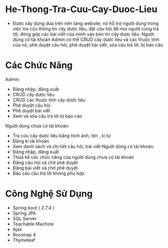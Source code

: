 # He-Thong-Tra-Cuu-Cay-Duoc-Lieu
- Được xây dựng dựa trên nên tảng website, nó hỗ trợ người dùng trong việc tra cứu thông tin cây dược liệu, đặt câu hỏi để mọi người cùng trả lời, đóng góp các bài viết của mình vào bản tin cây dược liệu. Người dùng có tài khoản Admin có thể CRUD cây dược liệu và các thuộc tính của nó, phê duyệt câu hỏi, phê duyệt bài viết, xóa câu trả lời. bị báo cáo 


# Các Chức Năng
 Admin:
- Đăng nhập, đăng xuất 
- CRUD cây dược liệu
- CRUD các thuộc tính cây dược liệu
- Phê duyệt câu hỏi
- Phê duyệt bài viết
- Xem và xóa câu trả lời bị báo cáo
 
 Người dùng chưa có tài khoản:
  - Tra cứu cây dược liệu bằng hình ảnh, tên , kí tự
  - Đăng kí tài khoản
  - Xem danh sách và chi tiết câu hỏi, bài viết
Người dùng có tài khoản:
- Đăng nhập, đăng xuất
- Thừa kế các chức năng của người dùng chưa có tài khoản
- Đăng câu hỏi và chờ phê duyệt
- Đăng bài viết và chờ phê duyệt
- Báo cáo câu trả lời không phù hợp

# Công Nghệ Sử Dụng
- Spring boot ( 2.7.4 )
- Spring JPA
- SQL Server 
- Teachable Machine
- Ajax
- Boostrap 4
- Thymeleaf
